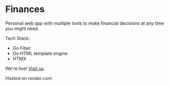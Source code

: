 # Finances

Personal web app with multiple tools to make financial decisions at any time you might need.

Tech Stack:
- Go Fiber
- Go HTML template engine
- HTMX

We're live! [Visit us](https://finances-sa0f.onrender.com/).

*Hosted on render.com*
